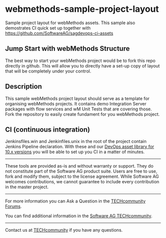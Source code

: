 # webmethods-sample-project-layout
Sample project layout for webMethods assets. This sample also demostrates CI quick set up together with https://github.com/SoftwareAG/sagdevops-ci-assets

## Jump Start with webMethods Structure
The best way to start your webMethods project would be to fork this repo directly in github. This will allow you to directly have a set-up copy of layout that will be completely under your control.

## Description

This sample webMethods project layout should serve as a template for organising webMethods projects. It contains demo Integration Server packages with flow services and wM Unit Tests that are covering those.
Fork the repository to easily create fundament for you webMethods project.

## CI (continuous integration)

Jenkinsfiles.win and Jenkinfiles.unix in the root of the project contain Jenkins Pipeline declaration. With these and our [DevOps asset library for 10.x versions](https://github.com/SoftwareAG/sagdevops-ci-assets) you will be able to set up you CI in a matter of minutes.
  ______________________
These tools are provided as-is and without warranty or support. They do not constitute part of the Software AG product suite. Users are free to use, fork and modify them, subject to the license agreement. While Software AG welcomes contributions, we cannot guarantee to include every contribution in the master project.	
____________________
For more information you can Ask a Question in the [TECHcommunity Forums](http://tech.forums.softwareag.com/techjforum/forums/list.page?product=webmethods).

You can find additional information in the [Software AG TECHcommunity](http://techcommunity.softwareag.com/home/-/product/name/webmethods).
____________________
Contact us at [TECHcommunity](mailto:technologycommunity@softwareag.com?subject=Github/SoftwareAG) if you have any questions.





